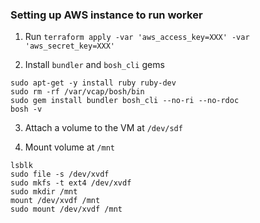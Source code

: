 ### Setting up AWS instance to run worker

1. Run `terraform apply -var 'aws_access_key=XXX' -var 'aws_secret_key=XXX'`

2. Install `bundler` and `bosh_cli` gems

```
sudo apt-get -y install ruby ruby-dev
sudo rm -rf /var/vcap/bosh/bin
sudo gem install bundler bosh_cli --no-ri --no-rdoc
bosh -v
```

3. Attach a volume to the VM at `/dev/sdf`

4. Mount volume at `/mnt`

```
lsblk
sudo file -s /dev/xvdf
sudo mkfs -t ext4 /dev/xvdf
sudo mkdir /mnt
mount /dev/xvdf /mnt
sudo mount /dev/xvdf /mnt
```
